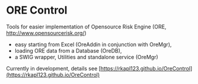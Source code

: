 # ORE Control

Tools for easier implementation of Opensource Risk Engine (ORE, http://www.opensourcerisk.org/)

* easy starting from Excel (OreAddin in conjunction with OreMgr), 
* loading ORE data from a Database (OreDB),
* a SWIG wrapper, Utilities and standalone service (OreMgr)

Currently in development, details see [https://rkapl123.github.io/OreControl](https://rkapl123.github.io/OreControl)